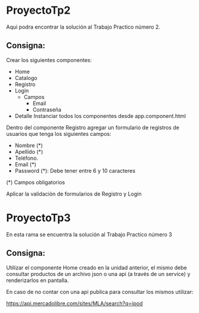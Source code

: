 # ProyectoTp2

Aqui podra encontrar la solución al Trabajo Practico número 2.

## Consigna:
Crear los siguientes componentes:
- Home
- Catalogo
- Registro
- Login
  - Campos
    - Email
    - Contraseña
- Detalle
Instanciar todos los componentes desde app.component.html

Dentro del componente Registro agregar un formulario de registros de usuarios que tenga los siguientes campos:
- Nombre (*)
- Apellido (*)
- Teléfono.
- Email (*)
- Password (*): Debe tener entre 6 y 10 caracteres

(*) Campos obligatorios

Aplicar la validación de formularios de Registro y Login

# ProyectoTp3
En esta rama se encuentra la solución al Trabajo Practico número 3

## Consigna:
Utilizar el componente Home creado en la unidad anterior, el mismo debe consultar productos de un archivo json o una api (a través de un service) y renderizarlos en pantalla.

En caso de no contar con una api publica para consultar los mismos utilizar:

https://api.mercadolibre.com/sites/MLA/search?q=ipod
